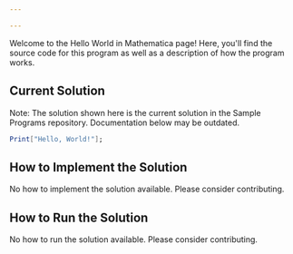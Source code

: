```yaml
---

---
```


Welcome to the Hello World in Mathematica page! Here, you'll find the source code for this program as well as a description of how the program works.

## Current Solution

Note: The solution shown here is the current solution in the Sample Programs repository. Documentation below may be outdated.

```Mathematica
Print["Hello, World!"];

```

## How to Implement the Solution

No how to implement the solution available. Please consider contributing.

## How to Run the Solution

No how to run the solution available. Please consider contributing.